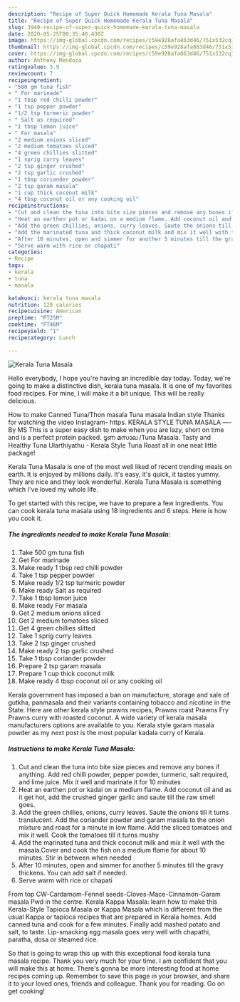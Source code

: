 ```yaml
---
description: "Recipe of Super Quick Homemade Kerala Tuna Masala"
title: "Recipe of Super Quick Homemade Kerala Tuna Masala"
slug: 3940-recipe-of-super-quick-homemade-kerala-tuna-masala
date: 2020-05-25T00:35:40.430Z
image: https://img-global.cpcdn.com/recipes/c59e928afa863d46/751x532cq70/kerala-tuna-masala-recipe-main-photo.jpg
thumbnail: https://img-global.cpcdn.com/recipes/c59e928afa863d46/751x532cq70/kerala-tuna-masala-recipe-main-photo.jpg
cover: https://img-global.cpcdn.com/recipes/c59e928afa863d46/751x532cq70/kerala-tuna-masala-recipe-main-photo.jpg
author: Anthony Mendoza
ratingvalue: 3.9
reviewcount: 7
recipeingredient:
- "500 gm tuna fish"
- " For marinade"
- "1 tbsp red chilli powder"
- "1 tsp pepper powder"
- "1/2 tsp turmeric powder"
- " Salt as required"
- "1 tbsp lemon juice"
- " For masala"
- "2 medium onions sliced"
- "2 medium tomatoes sliced"
- "4 green chillies slitted"
- "1 sprig curry leaves"
- "2 tsp ginger crushed"
- "2 tsp garlic crushed"
- "1 tbsp coriander powder"
- "2 tsp garam masala"
- "1 cup thick coconut milk"
- "4 tbsp coconut oil or any cooking oil"
recipeinstructions:
- "Cut and clean the tuna into bite size pieces and remove any bones if anything. Add red chilli powder, pepper powder, turmeric, salt required, and lime juice. Mix it well and marinate it for 10 minutes"
- "Heat an earthen pot or kadai on a medium flame. Add coconut oil and as it get hot, add the crushed ginger garlic and saute till the raw smell goes."
- "Add the green chillies, onions, curry leaves. Saute the onions till it turns translucent. Add the coriander powder and garam masala to the onion mixture and roast for a minute in low flame. Add the sliced tomatoes and mix it well. Cook the tomatoes till it turns mushy"
- "Add the marinated tuna and thick coconut milk and mix it well with the masala.Cover and cook the fish on a medium flame for about 10 minutes. Stir in between when needed"
- "After 10 minutes, open and simmer for another 5 minutes till the gravy thickens. You can add salt if needed."
- "Serve warm with rice or chapati"
categories:
- Recipe
tags:
- kerala
- tuna
- masala

katakunci: kerala tuna masala 
nutrition: 120 calories
recipecuisine: American
preptime: "PT25M"
cooktime: "PT46M"
recipeyield: "1"
recipecategory: Lunch

---
```



![Kerala Tuna Masala](https://img-global.cpcdn.com/recipes/c59e928afa863d46/751x532cq70/kerala-tuna-masala-recipe-main-photo.jpg)

Hello everybody, I hope you're having an incredible day today. Today, we're going to make a distinctive dish, kerala tuna masala. It is one of my favorites food recipes. For mine, I will make it a bit unique. This will be really delicious.

How to make Canned Tuna/Thon masala Tuna masala Indian style Thanks for watching the video Instagram- https. KERALA STYLE TUNA MASALA —- By MS This is a super easy dish to make when you are lazy, short on time and is a perfect protein packed. ടൂണ മസാല /Tuna Masala. Tasty and Healthy Tuna Ularthiyathu - Kerala Style Tuna Roast all in one neat little package!

Kerala Tuna Masala is one of the most well liked of recent trending meals on earth. It is enjoyed by millions daily. It's easy, it's quick, it tastes yummy. They are nice and they look wonderful. Kerala Tuna Masala is something which I've loved my whole life.


To get started with this recipe, we have to prepare a few ingredients. You can cook kerala tuna masala using 18 ingredients and 6 steps. Here is how you cook it.

<!--inarticleads1-->

##### The ingredients needed to make Kerala Tuna Masala:

1. Take 500 gm tuna fish
1. Get  For marinade
1. Make ready 1 tbsp red chilli powder
1. Take 1 tsp pepper powder
1. Make ready 1/2 tsp turmeric powder
1. Make ready  Salt as required
1. Take 1 tbsp lemon juice
1. Make ready  For masala
1. Get 2 medium onions sliced
1. Get 2 medium tomatoes sliced
1. Get 4 green chillies slitted
1. Take 1 sprig curry leaves
1. Take 2 tsp ginger crushed
1. Make ready 2 tsp garlic crushed
1. Take 1 tbsp coriander powder
1. Prepare 2 tsp garam masala
1. Prepare 1 cup thick coconut milk
1. Make ready 4 tbsp coconut oil or any cooking oil


Kerala government has imposed a ban on manufacture, storage and sale of gutkha, panmasala and their variants containing tobacco and nicotine in the State. Here are other kerala style prawns recipes, Prawns roast Prawns Fry Prawns curry with roasted coconut. A wide variety of kerala masala manufacturers options are available to you. Kerala style garam masala powder as my next post is the most popular kadala curry of Kerala. 

<!--inarticleads2-->

##### Instructions to make Kerala Tuna Masala:

1. Cut and clean the tuna into bite size pieces and remove any bones if anything. Add red chilli powder, pepper powder, turmeric, salt required, and lime juice. Mix it well and marinate it for 10 minutes
1. Heat an earthen pot or kadai on a medium flame. Add coconut oil and as it get hot, add the crushed ginger garlic and saute till the raw smell goes.
1. Add the green chillies, onions, curry leaves. Saute the onions till it turns translucent. Add the coriander powder and garam masala to the onion mixture and roast for a minute in low flame. Add the sliced tomatoes and mix it well. Cook the tomatoes till it turns mushy
1. Add the marinated tuna and thick coconut milk and mix it well with the masala.Cover and cook the fish on a medium flame for about 10 minutes. Stir in between when needed
1. After 10 minutes, open and simmer for another 5 minutes till the gravy thickens. You can add salt if needed.
1. Serve warm with rice or chapati


From top CW-Cardamom-Fennel seeds-Cloves-Mace-Cinnamon-Garam masala Pwd in the centre. Kerala Kappa Masala: learn how to make this Kerala-Style Tapioca Masala or Kappa Masala which is different from the usual Kappa or tapioca recipes that are prepared in Kerala homes. Add canned tuna and cook for a few minutes. Finally add mashed potato and salt, to taste. Lip-smacking egg masala goes very well with chapathi, paratha, dosa or steamed rice. 

So that is going to wrap this up with this exceptional food kerala tuna masala recipe. Thank you very much for your time. I am confident that you will make this at home. There's gonna be more interesting food at home recipes coming up. Remember to save this page in your browser, and share it to your loved ones, friends and colleague. Thank you for reading. Go on get cooking!

